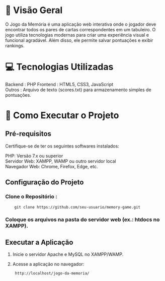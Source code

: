 # 🌟 Visão Geral
O Jogo da Memória é uma aplicação web interativa onde o jogador deve encontrar todos os pares de cartas correspondentes em um tabuleiro. O jogo utiliza tecnologias modernas para criar uma experiência visual e funcional agradável. Além disso, ele permite salvar pontuações e exibir rankings.

# 💻 Tecnologias Utilizadas
Backend : PHP 
Frontend : HTML5, CSS3, JavaScript  
Outros : Arquivo de texto (scores.txt) para armazenamento simples de pontuações.

# 🚀 Como Executar o Projeto
## Pré-requisitos
Certifique-se de ter os seguintes softwares instalados:  

PHP: Versão 7.x ou superior  
Servidor Web: XAMPP, WAMP ou outro servidor local  
Navegador Web: Chrome, Firefox, Edge, etc.

## Configuração do Projeto
### Clone o Repositório :
        
        git clone https://github.com/seu-usuario/memory-game.git

### Coloque os arquivos na pasta do servidor web (ex.: htdocs no XAMPP).

## Executar a Aplicação
1. Inicie o servidor Apache e MySQL no XAMPP/WAMP.
2. Acesse a aplicação no navegador:

        http://localhost/jogo-da-memoria/

